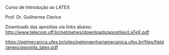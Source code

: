 Curso de Introdução ao LATEX

Prof. Dr. Guilherme Clerice

Downloads das apostilas via links abaixo:
http://www.telecom.uff.br/pet/petws/downloads/apostilas/LaTeX.pdf

https://petmecanica.ufes.br/sites/petengenhariamecanica.ufes.br/files/field/anexo/apostila_latex.pdf
